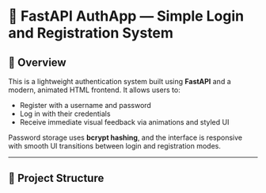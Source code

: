# 🔐 FastAPI AuthApp — Simple Login and Registration System

## 📌 Overview

This is a lightweight authentication system built using **FastAPI** and a modern, animated HTML frontend. It allows users to:

- Register with a username and password
- Log in with their credentials
- Receive immediate visual feedback via animations and styled UI

Password storage uses **bcrypt hashing**, and the interface is responsive with smooth UI transitions between login and registration modes.

---

## 📁 Project Structure


